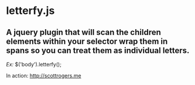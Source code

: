letterfy.js
========

A jquery plugin that will scan the children elements within your selector wrap them in spans so you can treat them as individual letters.
--------

*Ex:*
$('body').letterfy();

In action:
http://scottrogers.me

